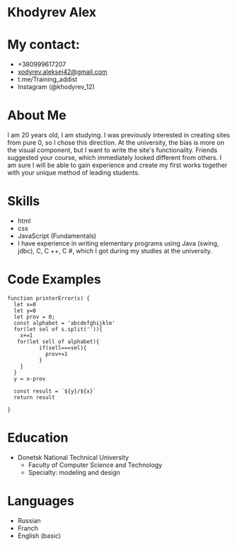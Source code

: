# Khodyrev Alex

# My contact:
* +380999617207
* xodyrev.aleksej42@gmail.com
* t.me/Training_addist
* Instagram (@khodyrev_12)
# About Me
I am 20 years old, I am studying.
I was previously interested in creating sites from pure 0, so I chose this direction. At the university, the bias is more on the visual component, but I want to write the site's functionality. Friends suggested your course, which immediately looked different from others. I am sure I will be able to gain experience and create my first works together with your unique method of leading students.
# Skills
* html
* css
* JavaScript (Fundamentals)
* I have experience in writing elementary programs using Java (swing, jdbc), C, C ++, C #, which I got during my studies at the university.
# Code Examples
```
function printerError(s) {
  let x=0
  let y=0
  let prov = 0;
  const alphabet = 'abcdefghijklm'
  for(let sel of s.split('')){
    x+=1
   for(let sell of alphabet){
          if(sell===sel){
            prov+=1
          }
    }
  }
  y = x-prov
  
  const result = `${y}/${x}`
  return result
  
}

```
# Education
* Donetsk National Technical University
    * Faculty of Computer Science and Technology
    * Specialty: modeling and design
# Languages
* Russian 
* Franch
* English (basic)
